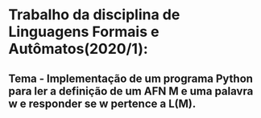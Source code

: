 # Trabalho da disciplina de Linguagens Formais e Autômatos(2020/1):
## Tema - Implementação de um programa Python para ler a definição de um AFN M e uma palavra w e responder se w pertence a L(M). 
